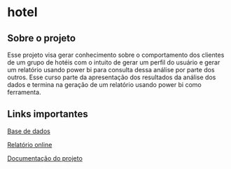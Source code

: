 # hotel

## Sobre o projeto

Esse projeto visa gerar conhecimento sobre o comportamento dos clientes de um grupo de hotéis com o intuito de gerar um perfil do usuário e gerar um relatório usando power bi para consulta dessa análise por parte dos outros. Esse curso parte da apresentação dos resultados da análise dos dados e termina na geração de um relatório usando power bi como ferramenta. 

## Links importantes

[Base de dados](https://www.sciencedirect.com/science/article/pii/S2352340918315191)

[Relatório online](https://app.powerbi.com/view?r=eyJrIjoiYmVmYjc1MmYtYzRmNi00MjYwLThlNDktNDU2ZDY4MDlmYjAwIiwidCI6ImM4MjQ3MmYwLTNiNGItNDE4My04Yzk1LTZhMTVjZjMwZGVkYiJ9&pageName=ReportSection)

[Documentação do projeto](https://www.youtube.com/playlist?list=PLP-YI_e9x5kcsuqMkPFw8tdGiCntcARif)
